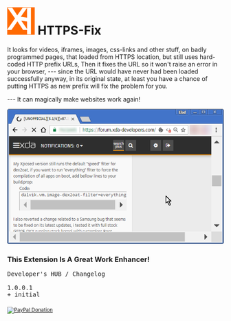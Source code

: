 <h1> <img src="resources/icon.png" height="64" width="64"/> HTTPS-Fix</h1>

It looks for videos, iframes, images, css-links and other stuff,
on badly programmed pages, that loaded from HTTPS location, but still uses hard-coded HTTP prefix URLs,
Then it fixes the URL so it won't raise an error in your browser,
--- since the URL would have never had been loaded successfully anyway,
    in its original state, at least you have a chance of putting HTTPS as new prefix will fix the problem for you.

--- It can magically make websites work again!

<img src="resources/screenshot_1.png"/>

<h3>This Extension Is A Great Work Enhancer!</h3>

<pre>
Developer's HUB / Changelog

1.0.0.1
+ initial
</pre>

<sub><a target="_blank" href="https://paypal.me/e1adkarak0" rel="nofollow"><img src="https://www.paypalobjects.com/webstatic/mktg/Logo/pp-logo-100px.png" width="60" height="16" border="0" alt="PayPal Donation"></a></sub>
